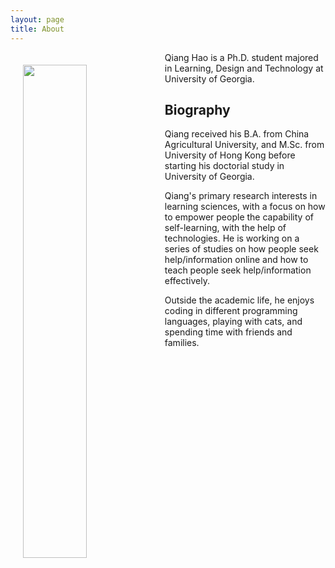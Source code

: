 ```yaml
---
layout: page
title: About
---
```


<img style="float:left; margin-left: 20px; margin-top: 20px; width: 45%;" src="https://github.com/Neo-Hao/neo-hao.github.io/public/avatar.jpg" />

Qiang Hao is a Ph.D. student majored in Learning, Design and Technology at University of Georgia.

## Biography

Qiang received his B.A. from China Agricultural University, and M.Sc. from University of Hong Kong before starting his doctorial study in University of Georgia.

Qiang's primary research interests in learning sciences, with a focus on how to empower people the capability of self-learning, with the help of technologies. He is working on a series of studies on how people seek help/information online and how to teach people seek help/information effectively.

Outside the academic life, he enjoys coding in different programming languages, playing with cats, and spending time with friends and families.